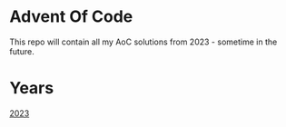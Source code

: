 # Advent Of Code

This repo will contain all my AoC solutions from 2023 - sometime in the future.

# Years

[2023](2023/)
